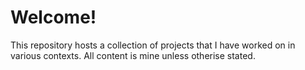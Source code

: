 # Welcome! 
This repository hosts a collection of projects that I have worked on in various contexts. All content is mine unless otherise stated.
